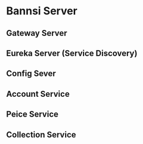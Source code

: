 # Bannsi Server
## Gateway Server
## Eureka Server (Service Discovery)
## Config Sever
## Account Service
## Peice Service
## Collection Service